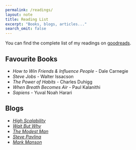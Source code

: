 ```yaml
---
permalink: /readings/
layout: note
title: Reading List
excerpt: "Books, blogs, articles..."
search_omit: false
---
```


You can find the complete list of my readings on <a class="short-link" target="_blank"
href="https://www.goodreads.com/user/show/77130775-david-qian">goodreads</a>.

## Favourite Books
* _How to Win Friends & Influence People_ - Dale Carnegie
* _Steve Jobs_ - Walter Issacson
* _The Power of Habits_ - Charles Duhigg
* _When Breath Becomes Air_ - Paul Kalanithi
* _Sapiens_ - Yuval Noah Harari

## Blogs
* <a class="short-link" href="http://highscalability.com/" target="_blank">_High Scalability_</a>
* <a class="short-link" href="https://waitbutwhy.com/" target="_blank">_Wait But Why_</a>
* <a class="short-link" href="https://www.themodestman.com/" target="_blank">_The Modest Man_</a>
* <a class="short-link" href="https://www.stevepavlina.com/" target="_blank">_Steve Pavlina_</a>
* <a class="short-link" href="https://markmanson.net/" target="_blank">_Mark Manson_</a>

